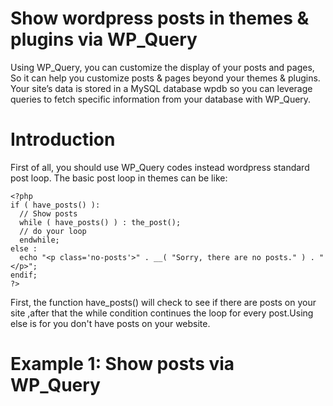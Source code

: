 # Show wordpress posts in themes & plugins via WP_Query
Using WP_Query, you can customize the display of your posts and pages, So it can help you customize posts & pages beyond your themes & plugins. Your site’s data is stored in a MySQL database wpdb so
you can leverage queries to fetch specific information from your database with WP_Query. 


# Introduction
First of all, you should use WP_Query codes instead wordpress standard post loop.
The basic post loop in themes can be like:
```
<?php
if ( have_posts() ):
  // Show posts
  while ( have_posts() ) : the_post();
  // do your loop
  endwhile;
else :
  echo "<p class='no-posts'>" . __( "Sorry, there are no posts." ) . "</p>";
endif;
?>

```
 First, the function have_posts() will check to see if there are posts on your site ,after that the while condition continues the loop for every post.Using else is for you don't have posts on your website.
 
 
 # Example 1: Show posts via WP_Query
 
